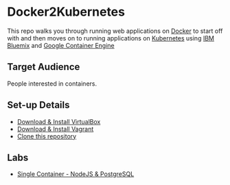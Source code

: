 # Docker2Kubernetes

This repo walks you through running web applications on [Docker](https://www.docker.com/) to start off with and then moves on to running applications on [Kubernetes](https://kubernetes.io) using [IBM Bluemix](https://console.bluemix.net) and [Google Container Engine](https://cloud.google.com/kubernetes-engine/)

## Target Audience

People interested in containers.

## Set-up Details
* [Download & Install VirtualBox](https://www.virtualbox.org/wiki/Downloads)
* [Download & Install Vagrant](https://www.vagrantup.com/downloads.html)
* [Clone this repository](https://github.com/CruzanCaramele/docker2kubernetes.git)


## Labs

* [Single Container - NodeJS & PostgreSQL](docker/01.md)
